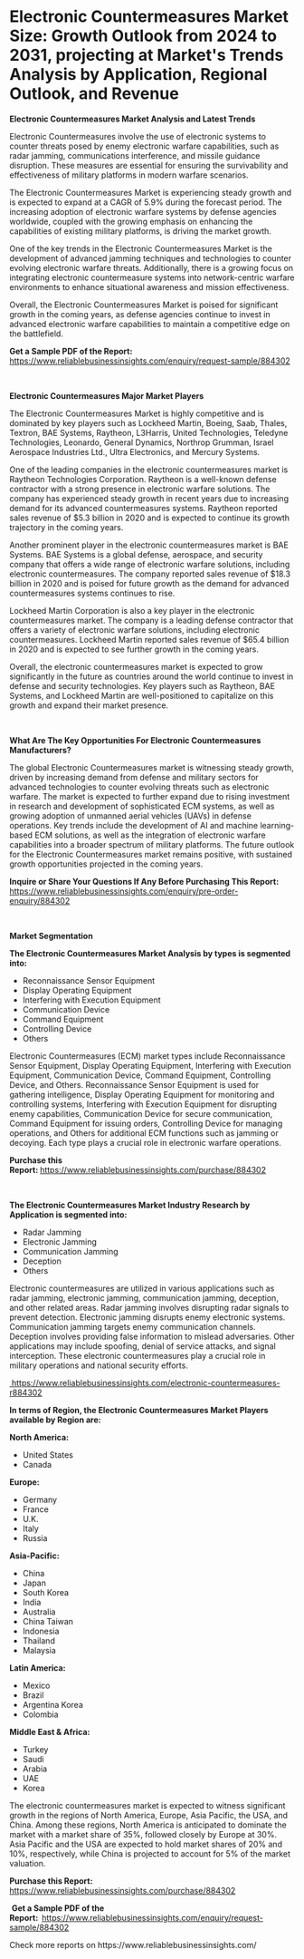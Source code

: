 <p><h1>Electronic Countermeasures Market Size: Growth Outlook from 2024 to 2031, projecting at Market's Trends Analysis by Application, Regional Outlook, and Revenue</h1></p><p><strong>Electronic Countermeasures Market Analysis and Latest Trends</strong></p>
<p><p>Electronic Countermeasures involve the use of electronic systems to counter threats posed by enemy electronic warfare capabilities, such as radar jamming, communications interference, and missile guidance disruption. These measures are essential for ensuring the survivability and effectiveness of military platforms in modern warfare scenarios.</p><p>The Electronic Countermeasures Market is experiencing steady growth and is expected to expand at a CAGR of 5.9% during the forecast period. The increasing adoption of electronic warfare systems by defense agencies worldwide, coupled with the growing emphasis on enhancing the capabilities of existing military platforms, is driving the market growth.</p><p>One of the key trends in the Electronic Countermeasures Market is the development of advanced jamming techniques and technologies to counter evolving electronic warfare threats. Additionally, there is a growing focus on integrating electronic countermeasure systems into network-centric warfare environments to enhance situational awareness and mission effectiveness.</p><p>Overall, the Electronic Countermeasures Market is poised for significant growth in the coming years, as defense agencies continue to invest in advanced electronic warfare capabilities to maintain a competitive edge on the battlefield.</p></p>
<p><strong>Get a Sample PDF of the Report:&nbsp;</strong> <a href="https://www.reliablebusinessinsights.com/enquiry/request-sample/884302">https://www.reliablebusinessinsights.com/enquiry/request-sample/884302</a></p>
<p>&nbsp;</p>
<p><strong>Electronic Countermeasures Major Market Players</strong></p>
<p><p>The Electronic Countermeasures Market is highly competitive and is dominated by key players such as Lockheed Martin, Boeing, Saab, Thales, Textron, BAE Systems, Raytheon, L3Harris, United Technologies, Teledyne Technologies, Leonardo, General Dynamics, Northrop Grumman, Israel Aerospace Industries Ltd., Ultra Electronics, and Mercury Systems.</p><p>One of the leading companies in the electronic countermeasures market is Raytheon Technologies Corporation. Raytheon is a well-known defense contractor with a strong presence in electronic warfare solutions. The company has experienced steady growth in recent years due to increasing demand for its advanced countermeasures systems. Raytheon reported sales revenue of $5.3 billion in 2020 and is expected to continue its growth trajectory in the coming years.</p><p>Another prominent player in the electronic countermeasures market is BAE Systems. BAE Systems is a global defense, aerospace, and security company that offers a wide range of electronic warfare solutions, including electronic countermeasures. The company reported sales revenue of $18.3 billion in 2020 and is poised for future growth as the demand for advanced countermeasures systems continues to rise.</p><p>Lockheed Martin Corporation is also a key player in the electronic countermeasures market. The company is a leading defense contractor that offers a variety of electronic warfare solutions, including electronic countermeasures. Lockheed Martin reported sales revenue of $65.4 billion in 2020 and is expected to see further growth in the coming years.</p><p>Overall, the electronic countermeasures market is expected to grow significantly in the future as countries around the world continue to invest in defense and security technologies. Key players such as Raytheon, BAE Systems, and Lockheed Martin are well-positioned to capitalize on this growth and expand their market presence.</p></p>
<p>&nbsp;</p>
<p><strong>What Are The Key Opportunities For Electronic Countermeasures Manufacturers?</strong></p>
<p><p>The global Electronic Countermeasures market is witnessing steady growth, driven by increasing demand from defense and military sectors for advanced technologies to counter evolving threats such as electronic warfare. The market is expected to further expand due to rising investment in research and development of sophisticated ECM systems, as well as growing adoption of unmanned aerial vehicles (UAVs) in defense operations. Key trends include the development of AI and machine learning-based ECM solutions, as well as the integration of electronic warfare capabilities into a broader spectrum of military platforms. The future outlook for the Electronic Countermeasures market remains positive, with sustained growth opportunities projected in the coming years.</p></p>
<p><strong>Inquire or Share Your Questions If Any Before Purchasing This Report:</strong> <a href="https://www.reliablebusinessinsights.com/enquiry/pre-order-enquiry/884302">https://www.reliablebusinessinsights.com/enquiry/pre-order-enquiry/884302</a></p>
<p>&nbsp;</p>
<p><strong>Market Segmentation</strong></p>
<p><strong>The Electronic Countermeasures Market Analysis by types is segmented into:</strong></p>
<p><ul><li>Reconnaissance Sensor Equipment</li><li>Display Operating Equipment</li><li>Interfering with Execution Equipment</li><li>Communication Device</li><li>Command Equipment</li><li>Controlling Device</li><li>Others</li></ul></p>
<p><p>Electronic Countermeasures (ECM) market types include Reconnaissance Sensor Equipment, Display Operating Equipment, Interfering with Execution Equipment, Communication Device, Command Equipment, Controlling Device, and Others. Reconnaissance Sensor Equipment is used for gathering intelligence, Display Operating Equipment for monitoring and controlling systems, Interfering with Execution Equipment for disrupting enemy capabilities, Communication Device for secure communication, Command Equipment for issuing orders, Controlling Device for managing operations, and Others for additional ECM functions such as jamming or decoying. Each type plays a crucial role in electronic warfare operations.</p></p>
<p><strong>Purchase this Report:&nbsp;</strong><a href="https://www.reliablebusinessinsights.com/purchase/884302">https://www.reliablebusinessinsights.com/purchase/884302</a></p>
<p>&nbsp;</p>
<p><strong>The Electronic Countermeasures Market Industry Research by Application is segmented into:</strong></p>
<p><ul><li>Radar Jamming</li><li>Electronic Jamming</li><li>Communication Jamming</li><li>Deception</li><li>Others</li></ul></p>
<p><p>Electronic countermeasures are utilized in various applications such as radar jamming, electronic jamming, communication jamming, deception, and other related areas. Radar jamming involves disrupting radar signals to prevent detection. Electronic jamming disrupts enemy electronic systems. Communication jamming targets enemy communication channels. Deception involves providing false information to mislead adversaries. Other applications may include spoofing, denial of service attacks, and signal interception. These electronic countermeasures play a crucial role in military operations and national security efforts.</p></p>
<p><a href="https://www.reliablebusinessinsights.com/electronic-countermeasures-r884302">&nbsp;https://www.reliablebusinessinsights.com/electronic-countermeasures-r884302</a></p>
<p><strong>In terms of Region, the Electronic Countermeasures Market Players available by Region are:</strong></p>
<p>
    <p> <strong> North America: </strong>
        <ul>
            <li>United States</li>
            <li>Canada</li>
        </ul>
        </p> 
    <p> <strong> Europe: </strong>
        <ul>
            <li>Germany</li>
            <li>France</li>
            <li>U.K.</li>
            <li>Italy</li>
            <li>Russia</li>
        </ul>
        </p> 
    <p> <strong> Asia-Pacific: </strong>
        <ul>
            <li>China</li>
            <li>Japan</li>
            <li>South Korea</li>
            <li>India</li>
            <li>Australia</li>
            <li>China Taiwan</li>
            <li>Indonesia</li>
            <li>Thailand</li>
            <li>Malaysia</li>
        </ul>
        </p> 
    <p> <strong> Latin America: </strong>
        <ul>
            <li>Mexico</li>
            <li>Brazil</li>
            <li>Argentina Korea</li>
            <li>Colombia</li>
        </ul>
        </p> 
    <p> <strong> Middle East & Africa: </strong>
        <ul>
            <li>Turkey</li>
            <li>Saudi</li>
            <li>Arabia</li>
            <li>UAE</li>
            <li>Korea</li>
        </ul>
    </p>
    </p>
<p><p>The electronic countermeasures market is expected to witness significant growth in the regions of North America, Europe, Asia Pacific, the USA, and China. Among these regions, North America is anticipated to dominate the market with a market share of 35%, followed closely by Europe at 30%. Asia Pacific and the USA are expected to hold market shares of 20% and 10%, respectively, while China is projected to account for 5% of the market valuation.</p></p>
<p><strong>Purchase this Report: </strong><a href="https://www.reliablebusinessinsights.com/purchase/884302">https://www.reliablebusinessinsights.com/purchase/884302</a></p>
<p>&nbsp;<strong>Get a Sample PDF of the Report:&nbsp;&nbsp;</strong><a href="https://www.reliablebusinessinsights.com/enquiry/request-sample/884302">https://www.reliablebusinessinsights.com/enquiry/request-sample/884302</a></p>
<p><strong></strong></p>
<p>Check more reports on https://www.reliablebusinessinsights.com/</p>